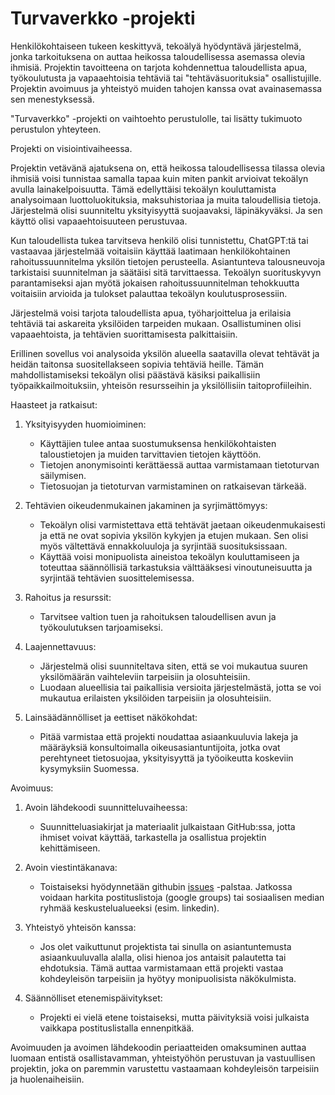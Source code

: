 # Turvaverkko -projekti

Henkilökohtaiseen tukeen keskittyvä, tekoälyä hyödyntävä järjestelmä, jonka tarkoituksena on auttaa heikossa taloudellisessa asemassa olevia ihmisiä.
Projektin tavoitteena on tarjota kohdennettua taloudellista apua, työkoulutusta ja vapaaehtoisia tehtäviä tai "tehtäväsuorituksia" osallistujille. Projektin avoimuus ja yhteistyö muiden tahojen kanssa ovat avainasemassa sen menestyksessä.

"Turvaverkko" -projekti on vaihtoehto perustulolle, tai lisätty tukimuoto perustulon yhteyteen.

Projekti on visiointivaiheessa.

Projektin vetävänä ajatuksena on, että heikossa taloudellisessa tilassa
olevia ihmisiä voisi tunnistaa samalla tapaa kuin miten pankit arvioivat
tekoälyn avulla lainakelpoisuutta. Tämä edellyttäisi tekoälyn kouluttamista
analysoimaan luottoluokituksia, maksuhistoriaa ja muita taloudellisia tietoja. Järjestelmä olisi suunniteltu yksityisyyttä suojaavaksi, läpinäkyväksi. Ja sen käyttö olisi vapaaehtoisuuteen perustuvaa.

Kun taloudellista tukea tarvitseva henkilö olisi tunnistettu,
ChatGPT:tä tai vastaavaa järjestelmää voitaisiin käyttää laatimaan
henkilökohtainen rahoitussuunnitelma yksilön tietojen perusteella.
Asiantunteva talousneuvoja tarkistaisi suunnitelman ja säätäisi sitä tarvittaessa.
Tekoälyn suorituskyvyn parantamiseksi ajan myötä jokaisen rahoitussuunnitelman
tehokkuutta voitaisiin arvioida ja tulokset palauttaa tekoälyn koulutusprosessiin.

Järjestelmä voisi tarjota taloudellista apua, työharjoittelua
ja erilaisia tehtäviä tai askareita yksilöiden tarpeiden mukaan.
Osallistuminen olisi vapaaehtoista, ja tehtävien suorittamisesta palkittaisiin.

Erillinen sovellus voi analysoida yksilön alueella saatavilla olevat
tehtävät ja heidän taitonsa suositellakseen sopivia tehtäviä heille.
Tämän mahdollistamiseksi tekoälyn olisi päästävä käsiksi paikallisiin
työpaikkailmoituksiin, yhteisön resursseihin ja yksilöllisiin taitoprofiileihin.

Haasteet ja ratkaisut:

1. Yksityisyyden huomioiminen:
   * Käyttäjien tulee antaa suostumuksensa henkilökohtaisten taloustietojen ja muiden tarvittavien tietojen käyttöön.
   * Tietojen anonymisointi kerättäessä auttaa varmistamaan tietoturvan säilymisen.
   * Tietosuojan ja tietoturvan varmistaminen on ratkaisevan tärkeää.

2. Tehtävien oikeudenmukainen jakaminen ja syrjimättömyys:
   * Tekoälyn olisi varmistettava että tehtävät jaetaan oikeudenmukaisesti
     ja että ne ovat sopivia yksilön kykyjen ja etujen mukaan.
     Sen olisi myös vältettävä ennakkoluuloja ja syrjintää suosituksissaan.
   * Käyttää voisi monipuolista aineistoa tekoälyn kouluttamiseen ja toteuttaa säännöllisiä tarkastuksia välttääksesi vinoutuneisuutta ja syrjintää tehtävien suosittelemisessa.

3. Rahoitus ja resurssit:
   * Tarvitsee valtion tuen ja rahoituksen taloudellisen avun ja
     työkoulutuksen tarjoamiseksi.

4. Laajennettavuus:
   * Järjestelmä olisi suunniteltava siten, että se voi mukautua
     suuren yksilömäärän vaihteleviin tarpeisiin ja olosuhteisiin.
   * Luodaan alueellisia tai paikallisia versioita järjestelmästä, jotta
     se voi mukautua erilaisten yksilöiden tarpeisiin ja olosuhteisiin.

5. Lainsäädännölliset ja eettiset näkökohdat:
   * Pitää varmistaa että projekti noudattaa asiaankuuluvia lakeja
     ja määräyksiä konsultoimalla oikeusasiantuntijoita,
     jotka ovat perehtyneet tietosuojaa, yksityisyyttä ja työoikeutta
     koskeviin kysymyksiin Suomessa.

Avoimuus:

1. Avoin lähdekoodi suunnitteluvaiheessa:
   * Suunnitteluasiakirjat ja materiaalit julkaistaan GitHub:ssa,
     jotta ihmiset voivat käyttää, tarkastella ja osallistua projektin
     kehittämiseen.

2. Avoin viestintäkanava:
   * Toistaiseksi hyödynnetään githubin [issues](https://github.com/cheery/turvaverkko/issues) -palstaa. Jatkossa voidaan harkita postituslistoja (google groups) tai sosiaalisen median ryhmää keskustelualueeksi (esim. linkedin).

3. Yhteistyö yhteisön kanssa:
   * Jos olet vaikuttunut projektista tai sinulla on asiantuntemusta
     asiaankuuluvalla alalla, olisi hienoa jos antaisit palautetta
     tai ehdotuksia.
     Tämä auttaa varmistamaan että projekti vastaa kohdeyleisön tarpeisiin
     ja hyötyy monipuolisista näkökulmista.

4. Säännölliset etenemispäivitykset:
   * Projekti ei vielä etene toistaiseksi, mutta päivityksiä voisi julkaista vaikkapa postituslistalla ennenpitkää.

Avoimuuden ja avoimen lähdekoodin periaatteiden omaksuminen auttaa luomaan entistä osallistavamman, yhteistyöhön perustuvan ja vastuullisen projektin, joka on paremmin varustettu vastaamaan kohdeyleisön tarpeisiin ja huolenaiheisiin.
